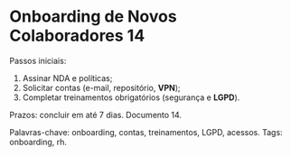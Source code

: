 # Onboarding de Novos Colaboradores 14

Passos iniciais:
1. Assinar NDA e políticas;
2. Solicitar contas (e-mail, repositório, **VPN**);
3. Completar treinamentos obrigatórios (segurança e **LGPD**).

Prazos: concluir em até 7 dias. Documento 14.

Palavras-chave: onboarding, contas, treinamentos, LGPD, acessos.
Tags: onboarding, rh.
